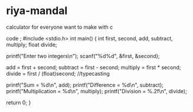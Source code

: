 # riya-mandal
calculator for everyone
want to make with c

code ;
#include <stdio.h>
int main()
{
   int first, second, add, subtract, multiply;
   float divide;
 
   printf("Enter two integers\n");
   scanf("%d%d", &first, &second);
 
   add = first + second;
   subtract = first - second;
   multiply = first * second;
   divide = first / (float)second;   //typecasting

   printf("Sum = %d\n", add);
   printf("Difference = %d\n", subtract);
   printf("Multiplication = %d\n", multiply);
   printf("Division = %.2f\n", divide);
 
   return 0;
}
